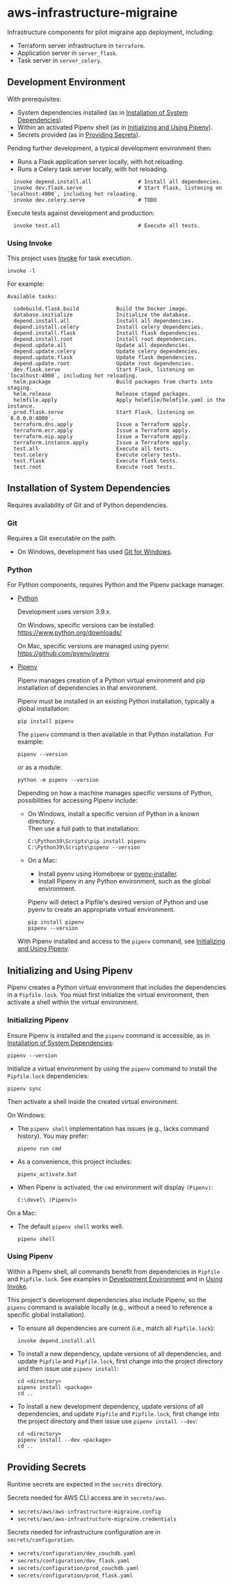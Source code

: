 # aws-infrastructure-migraine

Infrastructure components for pilot migraine app deployment, including:

- Terraform server infrastructure in `terraform`.
- Application server in `server_flask`.
- Task server in `server_celery`.

## Development Environment

With prerequisites:

- System dependencies installed (as in [Installation of System Dependencies](#installation-of-system-dependencies)).
- Within an activated Pipenv shell (as in [Initializing and Using Pipenv](#initializing-and-using-pipenv)).
- Secrets provided (as in [Providing Secrets](#providing-secrets)).

Pending further development, a typical development environment then:

- Runs a Flask application server locally, with hot reloading.  
- Runs a Celery task server locally, with hot reloading.  

```
  invoke depend.install.all               # Install all dependencies.
  invoke dev.flask.serve                  # Start Flask, listening on `localhost:4000`, including hot reloading.
  invoke dev.celery.serve                 # TODO
```

Execute tests against development and production:

```
  invoke test.all                         # Execute all tests.
```

### Using Invoke

  This project uses [Invoke](https://www.pyinvoke.org/) for task execution.
  
  ```
  invoke -l
  ```
  
  For example:
  
  ```
  Available tasks:
  
    codebuild.flask.build            Build the Docker image.
    database.initialize              Initialize the database.
    depend.install.all               Install all dependencies.
    depend.install.celery            Install celery dependencies.
    depend.install.flask             Install flask dependencies.
    depend.install.root              Install root dependencies.
    depend.update.all                Update all dependencies.
    depend.update.celery             Update celery dependencies.
    depend.update.flask              Update flask dependencies.
    depend.update.root               Update root dependencies.
    dev.flask.serve                  Start Flask, listening on `localhost:4000`, including hot reloading.
    helm.package                     Build packages from charts into staging.
    helm.release                     Release staged packages.
    helmfile.apply                   Apply helmfile/helmfile.yaml in the instance.
    prod.flask.serve                 Start Flask, listening on `0.0.0.0:4000`.
    terraform.dns.apply              Issue a Terraform apply.
    terraform.ecr.apply              Issue a Terraform apply.
    terraform.eip.apply              Issue a Terraform apply.
    terraform.instance.apply         Issue a Terraform apply.
    test.all                         Execute all tests.
    test.celery                      Execute celery tests.
    test.flask                       Execute flask tests.
    test.root                        Execute root tests.
  ```

## Installation of System Dependencies

Requires availability of Git and of Python dependencies.

### Git

Requires a Git executable on the path.

- On Windows, development has used [Git for Windows](https://git-scm.com/download/win).

### Python

For Python components, requires Python and the Pipenv package manager.

- [Python](https://www.python.org/)

  Development uses version 3.9.x.

  On Windows, specific versions can be installed: <https://www.python.org/downloads/>
  
  On Mac, specific versions are managed using pyenv: <https://github.com/pyenv/pyenv>
  
- [Pipenv](https://pipenv.pypa.io/en/latest/)

  Pipenv manages creation of a Python virtual environment and pip installation of dependencies in that environment.
    
  Pipenv must be installed in an existing Python installation, typically a global installation:  
    
  ```
  pip install pipenv
  ```
    
  The `pipenv` command is then available in that Python installation. For example:
    
  ```
  pipenv --version
  ```

  or as a module:

  ```
  python -m pipenv --version
  ```
  
  Depending on how a machine manages specific versions of Python, possibilities for accessing Pipenv include:
    
  - On Windows, install a specific version of Python in a known directory.  
    Then use a full path to that installation:
    
    ```
    C:\Python39\Scripts\pip install pipenv
    C:\Python39\Scripts\pipenv --version
    ```  
    
  - On a Mac:
    - Install pyenv using Homebrew or [pyenv-installer](https://github.com/pyenv/pyenv-installer).
    - Install Pipenv in any Python environment, such as the global environment.
    
    Pipenv will detect a Pipfile's desired version of Python and use pyenv to create an appropriate virtual environment.
  
    ```
    pip install pipenv
    pipenv --version
    ```
    
  With Pipenv installed and access to the `pipenv` command, see [Initializing and Using Pipenv](#initializing-and-using-pipenv).

## Initializing and Using Pipenv

Pipenv creates a Python virtual environment that includes the dependencies in a `Pipfile.lock`.
You must first initialize the virtual environment, then activate a shell within the virtual environment.

### Initializing Pipenv

Ensure Pipenv is installed and the `pipenv` command is accessible, as in [Installation of System Dependencies](#installation-of-system-dependencies):

```
pipenv --version
```

Initialize a virtual environment by using the `pipenv` command to install the `Pipfile.lock` dependencies:

```
pipenv sync
```

Then activate a shell inside the created virtual environment.

On Windows:

- The `pipenv shell` implementation has issues (e.g., lacks command history). You may prefer:

  ```
  pipenv run cmd
  ```

- As a convenience, this project includes:

  ```
  pipenv_activate.bat
  ```

- When Pipenv is activated, the `cmd` environment will display `(Pipenv)`:

  ```
  C:\devel\ (Pipenv)>
  ```

On a Mac:

- The default `pipenv shell` works well.

  ```
  pipenv shell
  ```

### Using Pipenv

Within a Pipenv shell, all commands benefit from dependencies in `Pipfile` and `Pipfile.lock`.
See examples in [Development Environment](#development-environment) and in [Using Invoke](#using-invoke).

This project's development dependencies also include Pipenv, 
so the `pipenv` command is available locally (e.g., without a need to reference a specific global installation). 

- To ensure all dependencies are current (i.e., match all `Pipfile.lock`):

  ```
  invoke depend.install.all
  ```

- To install a new dependency, update versions of all dependencies, and update `Pipfile` and `Pipfile.lock`,
  first change into the project directory and then issue use `pipenv install`:

  ```
  cd <directory>
  pipenv install <package>
  cd ..
  ```

- To install a new development dependency, update versions of all dependencies, and update `Pipfile` and `Pipfile.lock`,
  first change into the project directory and then issue use `pipenv install --dev`:

  ```
  cd <directory>
  pipenv install --dev <package>
  cd ..
  ```

## Providing Secrets

Runtime secrets are expected in the `secrets` directory.

Secrets needed for AWS CLI access are in `secrets/aws`.

- `secrets/aws/aws-infrastructure-migraine.config`
- `secrets/aws/aws-infrastructure-migraine.credentials`

Secrets needed for infrastructure configuration are in `secrets/configuration`.

- `secrets/configuration/dev_couchdb.yaml`
- `secrets/configuration/dev_flask.yaml`
- `secrets/configuration/prod_couchdb.yaml`
- `secrets/configuration/prod_flask.yaml`
